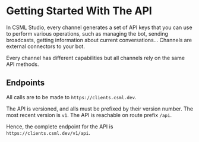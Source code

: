 # Getting Started With The API

In CSML Studio, every channel generates a set of API keys that you can use to perform various operations, such as managing the bot, sending broadcasts, getting information about current conversations... Channels are external connectors to your bot.

Every channel has different capabilities but all channels rely on the same API methods. 

## Endpoints

All calls are to be made to `https://clients.csml.dev`.

The API is versioned, and alls must be prefixed by their version number. The most recent version is `v1`. The API is reachable on route prefix `/api`.

Hence, the complete endpoint for the API is `https://clients.csml.dev/v1/api`.


